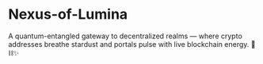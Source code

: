 # Nexus-of-Lumina
A quantum-entangled gateway to decentralized realms — where crypto addresses breathe stardust and portals pulse with live blockchain energy. 🔮⛓️✨
